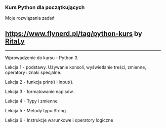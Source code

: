 ### Kurs Python dla początkujących

Moje rozwiązania zadań 

https://www.flynerd.pl/tag/python-kurs by [RitaLy](https://github.com/ritaly)
------------------------------------------------------------------------------
------------------------------------------------------------------------------


Wprowadzenie do kursu - Python 3.

Lekcja 1 - podstawy. Używanie konsoli, wyświetlanie treści, zmienne, operatory i znaki specjalne.

Lekcja 2 - funkcja print() i input().

Lekcja 3 - formatowanie napisów.

Lekcja 4 - Typy i zmienne

Lekcja 5 - Metody typu String

Lekcja 6 - Instrukcje warunkowe i operatory logiczne
